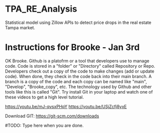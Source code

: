 # TPA_RE_Analysis
Statistical model using Zillow APIs to detect price drops in the real estate Tampa market.

# Instructions for Brooke - Jan 3rd

OK Brooke. Github is a platofrm or a tool that developers use to manage code. Code is stored in a "folder" or "Directory" called Repository or Repo. Developers check out a copy of the code to make changes (add or update code). When done, they check in the code back into their main branch. A branch is a copy of the code and each copy can be named like "main", "Develop", "Brooke_copy", etc. The technology used by Github and other tools like this is called "Git". Try install Git in your laptop and watch one of these videos to get a high level tutorial.

https://youtu.be/mJ-qvsxPHpY
https://youtu.be/USjZcfj8yxE

Download GIT: https://git-scm.com/downloads

#TODO: Type here when you are done.

